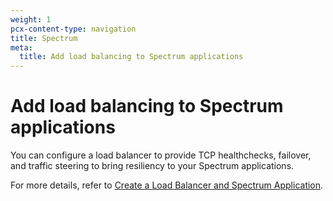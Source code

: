 ```yaml
---
weight: 1
pcx-content-type: navigation
title: Spectrum
meta:
  title: Add load balancing to Spectrum applications
---
```


# Add load balancing to Spectrum applications

You can configure a load balancer to provide TCP healthchecks, failover, and traffic steering to bring resiliency to your Spectrum applications.

For more details, refer to [Create a Load Balancer and Spectrum Application](https://developers.cloudflare.com/spectrum/how-to/create-load-balancer).